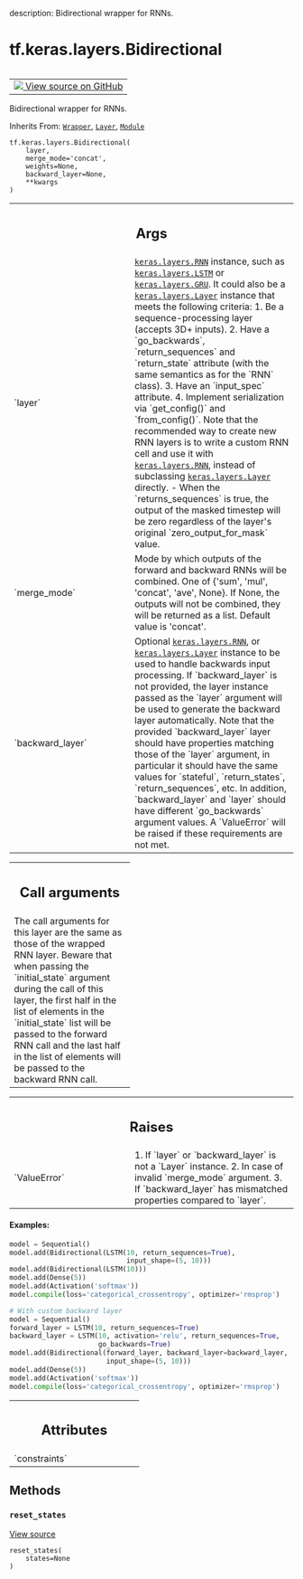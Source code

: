 description: Bidirectional wrapper for RNNs.

<div itemscope itemtype="http://developers.google.com/ReferenceObject">
<meta itemprop="name" content="tf.keras.layers.Bidirectional" />
<meta itemprop="path" content="Stable" />
<meta itemprop="property" content="__init__"/>
<meta itemprop="property" content="reset_states"/>
</div>

# tf.keras.layers.Bidirectional

<!-- Insert buttons and diff -->

<table class="tfo-notebook-buttons tfo-api nocontent" align="left">
<td>
  <a target="_blank" href="https://github.com/keras-team/keras/tree/v2.15.0/keras/layers/rnn/bidirectional.py#L36-L533">
    <img src="https://www.tensorflow.org/images/GitHub-Mark-32px.png" />
    View source on GitHub
  </a>
</td>
</table>



Bidirectional wrapper for RNNs.

Inherits From: [`Wrapper`](../../../tf/keras/layers/Wrapper.md), [`Layer`](../../../tf/keras/layers/Layer.md), [`Module`](../../../tf/Module.md)

<pre class="devsite-click-to-copy prettyprint lang-py tfo-signature-link">
<code>tf.keras.layers.Bidirectional(
    layer,
    merge_mode=&#x27;concat&#x27;,
    weights=None,
    backward_layer=None,
    **kwargs
)
</code></pre>



<!-- Placeholder for "Used in" -->


<!-- Tabular view -->
 <table class="responsive fixed orange">
<colgroup><col width="214px"><col></colgroup>
<tr><th colspan="2"><h2 class="add-link">Args</h2></th></tr>

<tr>
<td>
`layer`<a id="layer"></a>
</td>
<td>
<a href="../../../tf/keras/layers/RNN.md"><code>keras.layers.RNN</code></a> instance, such as <a href="../../../tf/keras/layers/LSTM.md"><code>keras.layers.LSTM</code></a> or
<a href="../../../tf/keras/layers/GRU.md"><code>keras.layers.GRU</code></a>. It could also be a <a href="../../../tf/keras/layers/Layer.md"><code>keras.layers.Layer</code></a> instance
that meets the following criteria:
1. Be a sequence-processing layer (accepts 3D+ inputs).
2. Have a `go_backwards`, `return_sequences` and `return_state`
  attribute (with the same semantics as for the `RNN` class).
3. Have an `input_spec` attribute.
4. Implement serialization via `get_config()` and `from_config()`.
Note that the recommended way to create new RNN layers is to write a
custom RNN cell and use it with <a href="../../../tf/keras/layers/RNN.md"><code>keras.layers.RNN</code></a>, instead of
subclassing <a href="../../../tf/keras/layers/Layer.md"><code>keras.layers.Layer</code></a> directly.
- When the `returns_sequences` is true, the output of the masked
timestep will be zero regardless of the layer's original
`zero_output_for_mask` value.
</td>
</tr><tr>
<td>
`merge_mode`<a id="merge_mode"></a>
</td>
<td>
Mode by which outputs of the forward and backward RNNs will be
combined. One of {'sum', 'mul', 'concat', 'ave', None}. If None, the
outputs will not be combined, they will be returned as a list. Default
value is 'concat'.
</td>
</tr><tr>
<td>
`backward_layer`<a id="backward_layer"></a>
</td>
<td>
Optional <a href="../../../tf/keras/layers/RNN.md"><code>keras.layers.RNN</code></a>, or <a href="../../../tf/keras/layers/Layer.md"><code>keras.layers.Layer</code></a>
instance to be used to handle backwards input processing.
If `backward_layer` is not provided, the layer instance passed as the
`layer` argument will be used to generate the backward layer
automatically.
Note that the provided `backward_layer` layer should have properties
matching those of the `layer` argument, in particular it should have the
same values for `stateful`, `return_states`, `return_sequences`, etc.
In addition, `backward_layer` and `layer` should have different
`go_backwards` argument values.
A `ValueError` will be raised if these requirements are not met.
</td>
</tr>
</table>



<!-- Tabular view -->
 <table class="responsive fixed orange">
<colgroup><col width="214px"><col></colgroup>
<tr><th colspan="2"><h2 class="add-link">Call arguments</h2></th></tr>
<tr class="alt">
<td colspan="2">
The call arguments for this layer are the same as those of the wrapped RNN
  layer.
Beware that when passing the `initial_state` argument during the call of
this layer, the first half in the list of elements in the `initial_state`
list will be passed to the forward RNN call and the last half in the list
of elements will be passed to the backward RNN call.
</td>
</tr>

</table>



<!-- Tabular view -->
 <table class="responsive fixed orange">
<colgroup><col width="214px"><col></colgroup>
<tr><th colspan="2"><h2 class="add-link">Raises</h2></th></tr>

<tr>
<td>
`ValueError`<a id="ValueError"></a>
</td>
<td>
  1. If `layer` or `backward_layer` is not a `Layer` instance.
2. In case of invalid `merge_mode` argument.
3. If `backward_layer` has mismatched properties compared to `layer`.
</td>
</tr>
</table>



#### Examples:



```python
model = Sequential()
model.add(Bidirectional(LSTM(10, return_sequences=True),
                             input_shape=(5, 10)))
model.add(Bidirectional(LSTM(10)))
model.add(Dense(5))
model.add(Activation('softmax'))
model.compile(loss='categorical_crossentropy', optimizer='rmsprop')

# With custom backward layer
model = Sequential()
forward_layer = LSTM(10, return_sequences=True)
backward_layer = LSTM(10, activation='relu', return_sequences=True,
                      go_backwards=True)
model.add(Bidirectional(forward_layer, backward_layer=backward_layer,
                        input_shape=(5, 10)))
model.add(Dense(5))
model.add(Activation('softmax'))
model.compile(loss='categorical_crossentropy', optimizer='rmsprop')
```



<!-- Tabular view -->
 <table class="responsive fixed orange">
<colgroup><col width="214px"><col></colgroup>
<tr><th colspan="2"><h2 class="add-link">Attributes</h2></th></tr>

<tr>
<td>
`constraints`<a id="constraints"></a>
</td>
<td>

</td>
</tr>
</table>



## Methods

<h3 id="reset_states"><code>reset_states</code></h3>

<a target="_blank" class="external" href="https://github.com/keras-team/keras/tree/v2.15.0/keras/layers/rnn/bidirectional.py#L449-L466">View source</a>

<pre class="devsite-click-to-copy prettyprint lang-py tfo-signature-link">
<code>reset_states(
    states=None
)
</code></pre>






